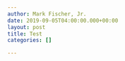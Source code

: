 ```yaml
---
author: Mark Fischer, Jr.
date: 2019-09-05T04:00:00.000+00:00
layout: post
title: Test
categories: []

---
```

